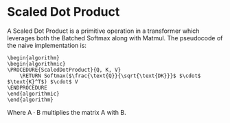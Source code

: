 # Scaled Dot Product

A Scaled Dot Product is a primitive operation in a transformer which leverages both the Batched Softmax along with Matmul.
The pseudocode of the naive implementation is:

```algorithm
\begin{algorithm} 
\begin{algorithmic} 
\PROCEDURE{ScaledDotProduct}{Q, K, V}
    \RETURN Softmax($\frac{\text{Q}}{\sqrt{\text{DK}}}$ $\cdot$ $\text{K}^T$) $\cdot$ V
\ENDPROCEDURE
\end{algorithmic}
\end{algorithm}
```

Where $\text{A} \cdot \text{B}$ multiplies the matrix A with B.